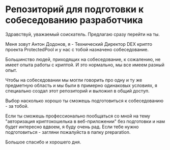 # Репозиторий для подготовки к собеседованию разработчика

Здравствуй, уважаемый соискатель.
Предлагаю сразу перейти на ты.

Меня зовут Антон Додонов, я - Технический Директор DEX крипто проекта ProtectedPool и у нас с тобой назначено собеседование.

Большинство людей, приходящих на собеседование, к сожалению, не имеет опыта работы с криптой. И это нормально, мы все имеем разный опыт.

Чтобы на собеседовании мы могли говорить про одну и ту же предметную область и мы были в примерно одинаковых условиях, я специально создал этот репозиторий и выложил в общий доступ.

Выбор насколько хорошо ты сможешь подготовиться к собеседованию - за тобой.

Если ты сможешь профессионально пообщаться со мной на тему "авторизация криптокошелька в веб-приложении" без подготовки и нам будет интересно вдвоем, я буду очень рад.
Если тебе нужно подготовиться - загляни пожалуйста в папку preparation.

Большое спасибо и хорошего дня.
